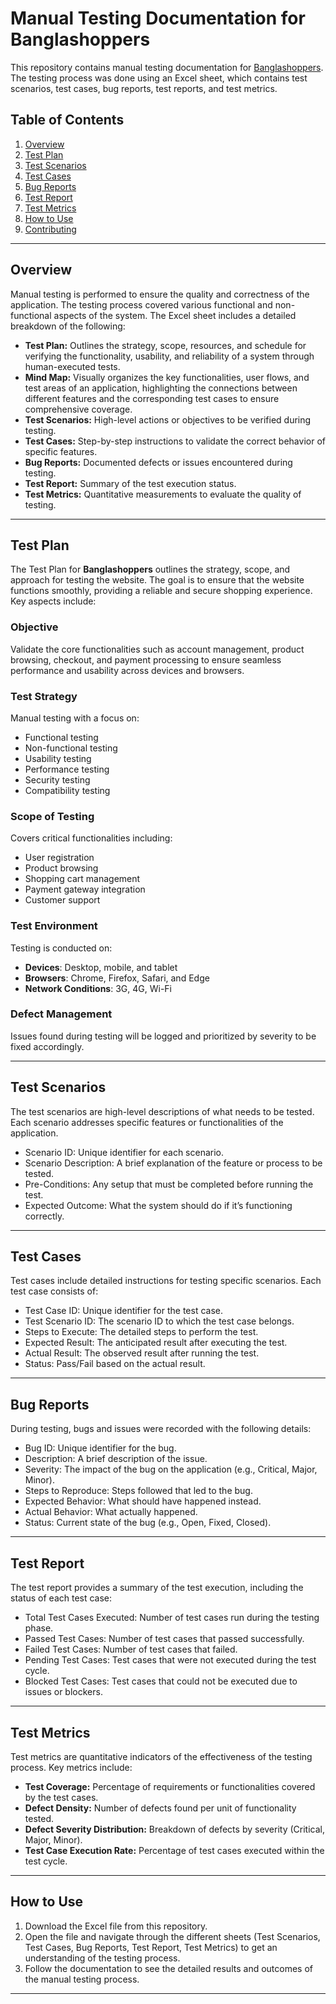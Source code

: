 # Manual Testing Documentation for Banglashoppers

This repository contains manual testing documentation for [Banglashoppers](https://www.banglashoppers.com/). The testing process was done using an Excel sheet, which contains test scenarios, test cases, bug reports, test reports, and test metrics.

## Table of Contents
1. [Overview](#overview)
2. [Test Plan](#test-plan) 
2. [Test Scenarios](#test-scenarios)
3. [Test Cases](#test-cases)
4. [Bug Reports](#bug-reports)
5. [Test Report](#test-report)
6. [Test Metrics](#test-metrics)
7. [How to Use](#how-to-use)
8. [Contributing](#contributing)

---

## Overview

Manual testing is performed to ensure the quality and correctness of the application. The testing process covered various functional and non-functional aspects of the system. The Excel sheet includes a detailed breakdown of the following:

- **Test Plan:** Outlines the strategy, scope, resources, and schedule for verifying the functionality, usability, and reliability of a system through human-executed tests.
- **Mind Map:** Visually organizes the key functionalities, user flows, and test areas of an application, highlighting the connections between different features and the corresponding test cases to ensure comprehensive coverage.
- **Test Scenarios:** High-level actions or objectives to be verified during testing.
- **Test Cases:** Step-by-step instructions to validate the correct behavior of specific features.
- **Bug Reports:** Documented defects or issues encountered during testing.
- **Test Report:** Summary of the test execution status.
- **Test Metrics:** Quantitative measurements to evaluate the quality of testing.

---

## Test Plan

The Test Plan for **Banglashoppers** outlines the strategy, scope, and approach for testing the website. The goal is to ensure that the website functions smoothly, providing a reliable and secure shopping experience. Key aspects include:

### Objective
Validate the core functionalities such as account management, product browsing, checkout, and payment processing to ensure seamless performance and usability across devices and browsers.

### Test Strategy
Manual testing with a focus on:
- Functional testing
- Non-functional testing
- Usability testing
- Performance testing
- Security testing
- Compatibility testing

### Scope of Testing
Covers critical functionalities including:
- User registration
- Product browsing
- Shopping cart management
- Payment gateway integration
- Customer support

### Test Environment
Testing is conducted on:
- **Devices**: Desktop, mobile, and tablet
- **Browsers**: Chrome, Firefox, Safari, and Edge
- **Network Conditions**: 3G, 4G, Wi-Fi

### Defect Management
Issues found during testing will be logged and prioritized by severity to be fixed accordingly.

---


## Test Scenarios

The test scenarios are high-level descriptions of what needs to be tested. Each scenario addresses specific features or functionalities of the application.

- Scenario ID: Unique identifier for each scenario.
- Scenario Description: A brief explanation of the feature or process to be tested.
- Pre-Conditions: Any setup that must be completed before running the test.
- Expected Outcome: What the system should do if it’s functioning correctly.

---

## Test Cases

Test cases include detailed instructions for testing specific scenarios. Each test case consists of:

- Test Case ID: Unique identifier for the test case.
- Test Scenario ID: The scenario ID to which the test case belongs.
- Steps to Execute: The detailed steps to perform the test.
- Expected Result: The anticipated result after executing the test.
- Actual Result: The observed result after running the test.
- Status: Pass/Fail based on the actual result.

---

## Bug Reports

During testing, bugs and issues were recorded with the following details:

- Bug ID: Unique identifier for the bug.
- Description: A brief description of the issue.
- Severity: The impact of the bug on the application (e.g., Critical, Major, Minor).
- Steps to Reproduce: Steps followed that led to the bug.
- Expected Behavior: What should have happened instead.
- Actual Behavior: What actually happened.
- Status: Current state of the bug (e.g., Open, Fixed, Closed).

---

## Test Report

The test report provides a summary of the test execution, including the status of each test case:

- Total Test Cases Executed: Number of test cases run during the testing phase.
- Passed Test Cases: Number of test cases that passed successfully.
- Failed Test Cases: Number of test cases that failed.
- Pending Test Cases: Test cases that were not executed during the test cycle.
- Blocked Test Cases: Test cases that could not be executed due to issues or blockers.

---

## Test Metrics

Test metrics are quantitative indicators of the effectiveness of the testing process. Key metrics include:

- **Test Coverage:** Percentage of requirements or functionalities covered by the test cases.
- **Defect Density:** Number of defects found per unit of functionality tested.
- **Defect Severity Distribution:** Breakdown of defects by severity (Critical, Major, Minor).
- **Test Case Execution Rate:** Percentage of test cases executed within the test cycle.

---

## How to Use

1. Download the Excel file from this repository.
2. Open the file and navigate through the different sheets (Test Scenarios, Test Cases, Bug Reports, Test Report, Test Metrics) to get an understanding of the testing process.
3. Follow the documentation to see the detailed results and outcomes of the manual testing process.

---
